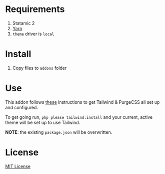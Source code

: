 # Requirements
1. Statamic 2
2. [Yarn](https://yarnpkg.com/)
3. `theme` driver is `local`

# Install
1. Copy files to `addons` folder

# Use
This addon follows [these](https://gist.github.com/binoclard/c7237c55038e5aa51877ce5c6451cda6) instructions to get Tailwind & PurgeCSS all set up and configured.

To get going run, `php please tailwind:install` and your current, active theme will be set up to use Tailwind.

**NOTE**: the existing `package.json` will be overwritten.

# License

[MIT License](http://emd.mit-license.org/)